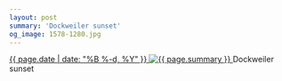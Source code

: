 ```yaml
---
layout: post
summary: 'Dockweiler sunset'
og_image: 1578-1280.jpg
---
```


<p>
 <time>
  <a href="/1578">
   {{ page.date | date: "%B %-d, %Y" }}
  </a>
 </time>
 <a href="/1578">
  <img alt="{{ page.summary }}" data-taken="1/13/2022" sizes="(min-width: 700px) 50vw, calc(100vw - 2rem)" src="{{ site.assets_url }}/1578-640.jpg" srcset="{{ site.assets_url }}/1578-320.jpg 320w, {{ site.assets_url }}/1578-640.jpg 640w, {{ site.assets_url }}/1578-960.jpg 960w, {{ site.assets_url }}/1578-1280.jpg 1280w"/>
 </a>
 <span>
  Dockweiler sunset
 </span>
</p>
